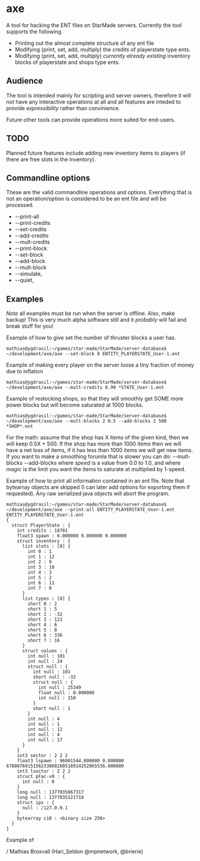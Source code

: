axe
===

A tool for hacking the ENT files on StarMade servers. Currently the tool supports the following 

   * Printing out the almost complete structure of any ent file
   * Modifying (print, set, add, multiply) the credits of playerstate type ents. 
   * Modifying (print, set, add, multiply) _currently already existing_ inventory blocks of playerstate and shops type ents. 

Audience
--------

The tool is intended mainly for scripting and server owners, therefore it will not have any interactive operations at all and all features are inteded to provide _expressibility_ rather than convinience. 

Future other tools can provide operations more suited for end-users.

TODO
----
Planned future features include adding new inventory items to players (if there are free slots in the inventory). 


Commandline options
-------------------

These are the valid commandline operations and options. Everything that is not an operation/option is considered to be an ent file and will be processed. 

 * --print-all
 * --print-credits
 * --set-credits <integer>
 * --add-credits <integer>
 * --mult-credits <float>
 * --print-block <id>
 * --set-block <id> <integer>
 * --add-block <id> <integer>
 * --mult-block <id> <float>
 * --simulate,
 * --quiet,

Examples
--------

*Note* all examples must be run when the server is offline. Also, make backup! This is very much alpha software still and it *probably* will fail and break stuff for you!

Example of how to give set the number of thruster blocks a user has.
    
    mathias@ygdrasil:~/games/star-made/StarMade/server-database$ ~/development/axe/axe --set-block 8 ENTITY_PLAYERSTATE_User-1.ent
    

Example of making every player on the server loose a tiny fraction of money due to inflation
    
    mathias@ygdrasil:~/games/star-made/StarMade/server-database$ ~/development/axe/axe --mult-credits 0.99 *STATE_User-1.ent
    

Example of restocking shops, so that they will smoothly get SOME more power blocks but will become saturated at 1000 blocks. 
    
    mathias@ygdrasil:~/games/star-made/StarMade/server-database$ ~/development/axe/axe --mult-blocks 2 0.5 --add-blocks 2 500 *SHOP*.ent
    
For the math: assume that the shop has X items of the given kind, then we will keep 0.5X + 500. If the shop has more than 1000 items then we will have a net loss of items, if it has less than 1000 items we will get new items.
If you want to make a smoothing forumla that is slower you can do: --mult-blocks <id> <speed> --add-blocks <id> <magic> where _speed_ is a value from 0.0 to 1.0, and where _magic_ is the limit you want the items to saturate at multiplied by 1-speed. 

Example of how to print all information contained in an ent file. Note that bytearray objects are skipped (I can later add options for exporting them if requested). Any raw serialized java objects will abort the program. 

    mathias@ygdrasil:~/games/star-made/StarMade/server-database$ ~/development/axe/axe --print-all ENTITY_PLAYERSTATE_User-1.ent
    ENTITY_PLAYERSTATE_User-1.ent
    {
      struct PlayerState : {
        int credits : 18701
        float3 spawn : 0.000000 0.000000 0.000000
        struct inventory : {
          list slots : [8] { 
            int 0 : 1
            int 1 : 12
            int 2 : 9
            int 3 : 10
            int 4 : 3
            int 5 : 2
            int 6 : 11
            int 7 : 0
          }
          list types : [8] { 
            short 0 : 2
            short 1 : 5
            short 2 : -32
            short 3 : 122
            short 4 : 6
            short 5 : 8
            short 6 : 336
            short 7 : 16
          }
          struct values : {
            int null : 101
            int null : 24
            struct null : {
              int null : 101
              short null : -32
              struct null : {
                int null : 25349
                float null : 0.000000
                int null : 150
              }
              short null : 1
            }
            int null : 4
            int null : 1
            int null : 12
            int null : 4
            int null : 17
          }
        }
        int3 sector : 2 2 2
        float3 lspawn : 96001544.000000 0.000000 6788076915156233868260518914252865536.000000
        int3 lsector : 2 2 2
        struct pFac-v0 : {
          int null : 0
        }
        long null : 1377035067317
        long null : 1377035121718
        struct ips : {
          null : /127.0.0.1
        }
        bytearray ci0 : <binary size 256>
      }
    }

Example of 
    
/ Mathias Broxvall (Hari_Seldon @mpnetwork, @brierie)


